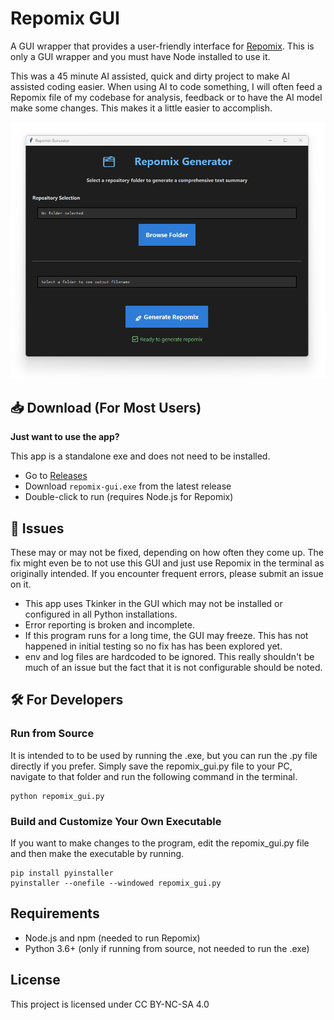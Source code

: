 # Repomix GUI

A GUI wrapper that provides a user-friendly interface for [Repomix](https://github.com/yamadashy/repomix). This is only a GUI wrapper and you must have Node installed to use it.

This was a 45 minute AI assisted, quick and dirty project to make AI assisted coding easier. When using AI to code
something, I will often feed a Repomix file of my codebase for analysis, feedback or to have the AI model make some
changes. This makes it a little easier to accomplish.

![App Screenshot](screenshots/app_preview.png)

## 📥 Download (For Most Users)

**Just want to use the app?**

This app is a standalone exe and does not need to be installed.

-   Go to [Releases](https://github.com/yourusername/repomix-gui/releases)
-   Download `repomix-gui.exe` from the latest release
-   Double-click to run (requires Node.js for Repomix)

## 🚧 Issues

These may or may not be fixed, depending on how often they come up. The fix might even be to not use this GUI and just use Repomix in the terminal as originally intended. If you encounter frequent errors, please submit an issue on it.

-   This app uses Tkinker in the GUI which may not be installed or configured in all Python installations.
-   Error reporting is broken and incomplete.
-   If this program runs for a long time, the GUI may freeze. This has not happened in initial testing so no fix has has been explored yet.
-   env and log files are hardcoded to be ignored. This really shouldn't be much of an issue but the fact that it is not configurable should be noted.

## 🛠️ For Developers

### Run from Source

It is intended to to be used by running the .exe, but you can run the .py file directly if you prefer. Simply save the repomix_gui.py file to your PC, navigate to that folder and run the following command in the terminal.

```
python repomix_gui.py
```

### Build and Customize Your Own Executable

If you want to make changes to the program, edit the repomix_gui.py file and then make the executable by running.

```
pip install pyinstaller
pyinstaller --onefile --windowed repomix_gui.py
```

## Requirements

-   Node.js and npm (needed to run Repomix)
-   Python 3.6+ (only if running from source, not needed to run the .exe)

## License

This project is licensed under CC BY-NC-SA 4.0
